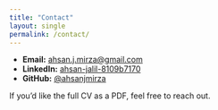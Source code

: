 ```yaml
---
title: "Contact"
layout: single
permalink: /contact/
---
```


- **Email:** [ahsan.j.mirza@gmail.com](mailto:ahsan.j.mirza@gmail.com)
- **LinkedIn:** [ahsan-jalil-8109b7170](https://www.linkedin.com/in/ahsan-jalil-8109b7170/)
- **GitHub:** [@ahsanjmirza](https://github.com/ahsanjmirza)

If you’d like the full CV as a PDF, feel free to reach out.

